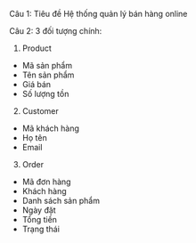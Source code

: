 Câu 1: Tiêu đề
Hệ thống quản lý bán hàng online

Câu 2: 
3 đối tượng chính:
1. Product 
- Mã sản phẩm
- Tên sản phẩm
- Giá bán
- Số lượng tồn

2. Customer 
- Mã khách hàng
- Họ tên
- Email

3. Order 
- Mã đơn hàng
- Khách hàng
- Danh sách sản phẩm
- Ngày đặt
- Tổng tiền
- Trạng thái